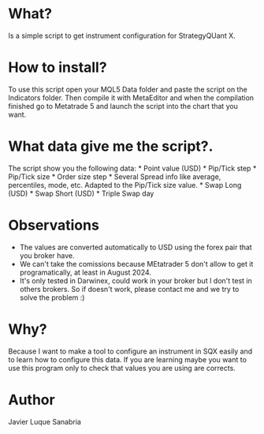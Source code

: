 # What?
Is a simple script to get instrument configuration for StrategyQUant X.

# How to install?
To use this script open your MQL5 Data folder and paste the script on the Indicators folder. Then compile it with MetaEditor and when the compilation finished go to Metatrade 5 and launch the script into the chart that you want.

# What data give me the script?.
The script show you the following data:
    * Point value (USD)
    * Pip/Tick step
    * Pip/Tick size
    * Order size step
    * Several Spread info like average, percentiles, mode, etc. Adapted to the Pip/Tick size value.
    * Swap Long (USD)
    * Swap Short (USD)
    * Triple Swap day

# Observations
* The values are converted automatically to USD using the forex pair that you broker have.
* We can't take the comissions because MEtatrader 5 don't allow to get it programatically, at least in August 2024.
* It's only tested in Darwinex, could work in your broker but I don't test in others brokers. So if doesn't work, please contact me and we try to solve the problem :)

# Why?
Because I want to make a tool to configure an instrument in SQX easily and to learn how to configure this data. If you are learning maybe you want to use this program only to check that values you are using are corrects.

# Author
Javier Luque Sanabria